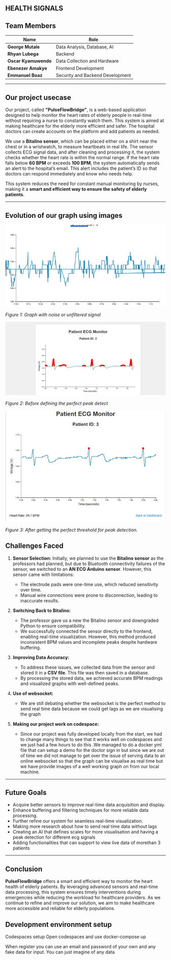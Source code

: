 ## HEALTH SIGNALS
## Team Members

| Name                  | Role                              |
|-----------------------|-----------------------------------|
| **George Mutale**     | Data Analysis, Database, AI      |
| **Rhyan Lubega**      | Backend                          |
| **Oscar Kyamuwendo**  | Data Collection and Hardware     |
| **Ebenezer Amakye**   | Frontend Development             |
| **Emmanuel Boaz**     | Security and Backend Development |

---

## Our project usecase

Our project, called **"PulseFlowBridge"**, is a web-based application designed to help monitor the heart rates of elderly people in real-time without requiring a nurse to constantly watch them. This system is aimed at making healthcare for the elderly more efficient and safer. The hospital doctors can create accounts on the platform and add patients as needed.

We use a **Bitalino sensor**, which can be placed either on a shirt near the chest or in a wristwatch, to measure heartbeats in real life. The sensor collects ECG signal data, and after cleaning and processing it, the system checks whether the heart rate is within the normal range. If the heart rate falls below **60 BPM** or exceeds **100 BPM**, the system automatically sends an alert to the hospital’s email. This alert includes the patient’s ID so that doctors can respond immediately and know who needs help.

This system reduces the need for constant manual monitoring by nurses, making it a **smart and efficient way to ensure the safety of elderly patients**.

---

## Evolution of our graph using images
![Image1](https://github.com/Health-signals/Sensor/blob/main/photo_2025-01-17_14-46-44.jpg)

*Figure 1: Graph with noise or unfiltered signal*

![Image1](https://github.com/Health-signals/Sensor/blob/main/photo_2025-01-17_14-48-08.jpg)

*Figure 2: Before defining the perfect peak detect*

![Image1](https://github.com/Health-signals/Sensor/blob/main/photo_2025-01-20_08-47-32.jpg)

*Figure 3: After getting the perfect threshold for peak detection.*
## Challenges Faced

1. **Sensor Selection:**
   Initially, we planned to use the **Bitalino sensor** as the professors had planned, but due to Bluetooth connectivity failures of the sensor, we switched to an **AN ECG Arduino sensor**. However, this sensor came with limitations:
   - The electrode pads were one-time use, which reduced sensitivity over time.
   - Manual wire connections were prone to disconnection, leading to inaccurate results.

2. **Switching Back to Bitalino:**
   - The professor gave us a new the Bitalino sensor and downgraded Python to ensure compatibility.
   - We successfully connected the sensor directly to the frontend, enabling real-time visualization. However, this method produced inconsistent BPM values and incomplete peaks despite hardware buffering.

3. **Improving Data Accuracy:**
   - To address these issues, we collected data from the sensor and stored it in a **CSV file**. This file was then saved in a database.
   - By processing the stored data, we achieved accurate BPM readings and visualized graphs with well-defined peaks.
    
4. **Use of websocket:**
    - We are still debating whether the websocket is the perfect method to send real time data because we could get lags as we are visualising the graph

5. **Making our project work on codespace:**
   - Since our project was fully developed locally from the start, we had to change many things to see that it works well on codespaces and we just had a few hours to do this .We managed to do a docker yml file that can setup a demo for the doctor sign in but since we are out of time we did not manage to get over the issue of serving data to an online websocket so that the graph can be visualise as real time but we have provide images of a well working graph on from our local machine.
---

## Future Goals

- Acquire better sensors to improve real-time data acquisition and display.
- Enhance buffering and filtering techniques for more reliable data processing.
- Further refine our system for seamless real-time visualization.
- Making more research about how to send real time data without lags
- Creating an AI that defines scales for more visualisation and having a peak detection for different ecg signals
- Adding functionalities that can support to view live data of morethan 3 patients

---
## Conclusion

**PulseFlowBridge** offers a smart and efficient way to monitor the heart health of elderly patients. By leveraging advanced sensors and real-time data processing, this system ensures timely interventions during emergencies while reducing the workload for healthcare providers. As we continue to refine and improve our solution, we aim to make healthcare more accessible and reliable for elderly populations.

## Development environment setup
Codespaces setup
Open codespaces and use docker-compose up

When register you can use an email and password of your own and any fake data for input. You can just imagine of any data

